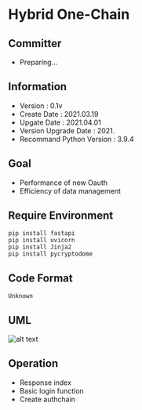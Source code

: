 # Hybrid One-Chain

## Committer
- Preparing...

## Information
- Version : 0.1v
- Create Date : 2021.03.19
- Upgate Date : 2021.04.01
- Version Upgrade Date : 2021.
- Recommand Python Version : 3.9.4

## Goal
- Performance of new Oauth
- Efficiency of data management

## Require Environment
```
pip install fastapi
pip install uvicorn
pip install Jinja2
pip install pycryptodome
```

## Code Format
``` Unknown ```

## UML
![alt text](image/One-Chain-UML.png)

## Operation
- Response index
- Basic login function
- Create authchain